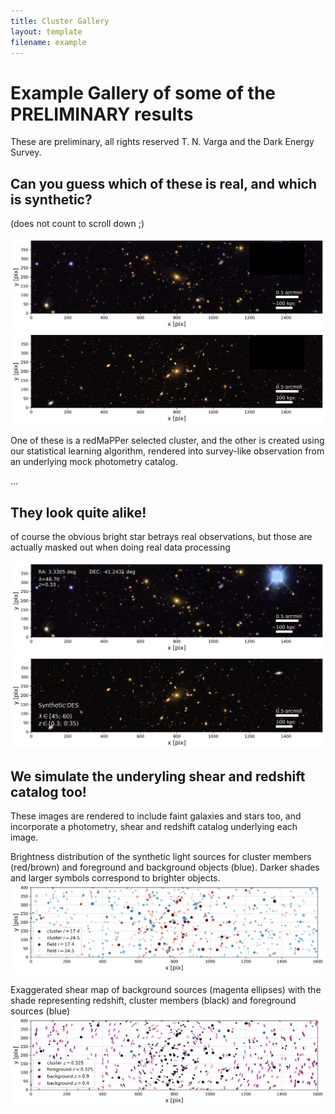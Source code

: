 ```yaml
---
title: Cluster Gallery
layout: template
filename: example
--- 
```


# Example Gallery of some of the PRELIMINARY results 

These are preliminary, all rights reserved T. N.  Varga and the Dark Energy Survey.

## Can you guess which of these is real, and which is synthetic?

(does not count to scroll down ;)

![Which is the real cluster?](./Example_cluster_deconstruction_v6_raw_tile0b.png)
![Which is the real cluster?](./Example_cluster_deconstruction_v6_raw_tile1b.png)

One of these is a redMaPPer selected cluster, and the other is created using our statistical learning algorithm, rendered into survey-like observation from an underlying mock photometry catalog.

...

## They look quite alike!

of course the obvious bright star betrays real observations, but those are actually masked out when doing real data processing

![redMaPPer Cluster in DES](./Example_cluster_deconstruction_v6_raw_tile0.png)
![Synthetic Cluster](./Example_cluster_deconstruction_v6_raw_tile1.png)


## We simulate the underyling shear and redshift catalog too!

These images are rendered to include faint galaxies and stars too, and incorporate a photometry, shear and redshift catalog underlying each image.


Brightness distribution of the synthetic light sources for cluster members (red/brown) and
foreground and background objects (blue). Darker shades and larger symbols correspond to
brighter objects. 
![Photometry catalog](./Example_cluster_deconstruction_v6_raw_tile3.png)

Exaggerated shear map of background sources (magenta ellipses) with the shade representing redshift, cluster members (black) and foreground sources (blue)
![Shear and Redshift catalog](./Example_cluster_deconstruction_v6_raw_tile4.png)


